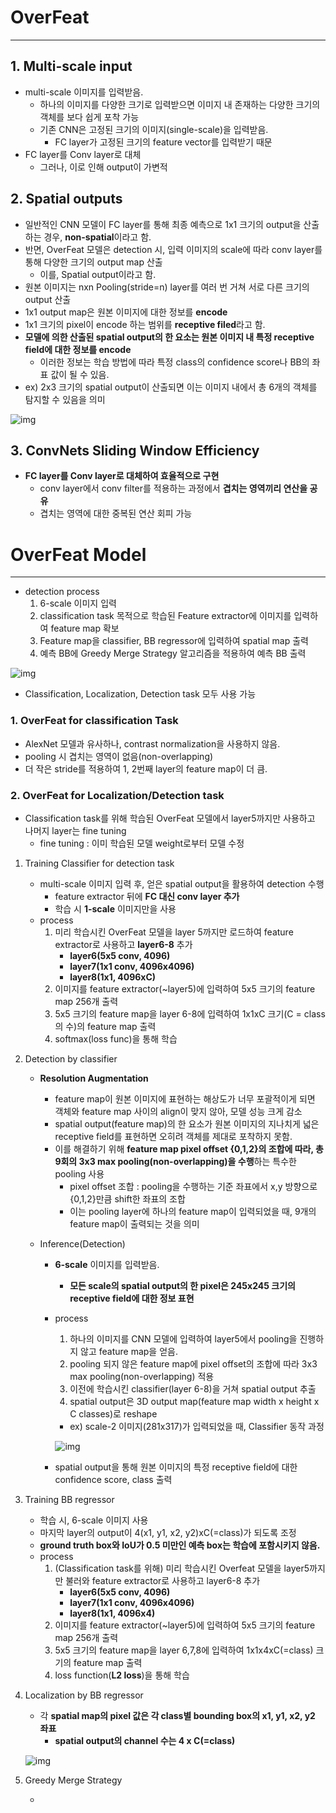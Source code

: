 # OverFeat

<hr>

## 1. Multi-scale input

- multi-scale 이미지를 입력받음.
  - 하나의 이미지를 다양한 크기로 입력받으면 이미지 내 존재하는 다양한 크기의 객체를 보다 쉽게 포착 가능
  - 기존 CNN은 고정된 크기의 이미지(single-scale)을 입력받음.
    - FC layer가 고정된 크기의 feature vector를 입력받기 때문
- FC layer를 Conv layer로 대체
  - 그러나, 이로 인해 output이 가변적

## 2. Spatial outputs

- 일반적인 CNN 모델이 FC layer를 통해 최종 예측으로 1x1 크기의 output을 산출하는 경우, **non-spatial**이라고 함.
- 반면, OverFeat 모델은 detection 시, 입력 이미지의 scale에 따라 conv layer를 통해 다양한 크기의 output map 산출
  - 이를, Spatial output이라고 함.
- 원본 이미지는 nxn Pooling(stride=n) layer를 여러 번 거쳐 서로 다른 크기의 output 산출 
- 1x1 output map은 원본 이미지에 대한 정보를 **encode**
- 1x1 크기의 pixel이 encode 하는 범위를 **receptive filed**라고 함.
- **모델에 의한 산출된 spatial output의 한 요소는 원본 이미지 내 특정 receptive field에 대한 정보를 encode**
  - 이러한 정보는 학습 방법에 따라 특정 class의 confidence score나 BB의 좌표 값이 될 수 있음.
-  ex) 2x3 크기의 spatial output이 산출되면 이는 이미지 내에서 총 6개의 객체를 탐지할 수 있음을 의미

![img](https://blog.kakaocdn.net/dn/r6OIR/btqOMpYVfDX/PEfmQKkEvIsiKwwcLzr801/img.jpg)

## 3. ConvNets Sliding Window Efficiency

- **FC layer를 Conv layer로 대체하여 효율적으로 구현**
  - conv layer에서 conv filter를 적용하는 과정에서 **겹치는 영역끼리 연산을 공유**
  - 겹치는 영역에 대한 중복된 연산 회피 가능



# OverFeat Model

<hr>

- detection process
  1. 6-scale 이미지 입력
  2. classification task 목적으로 학습된 Feature extractor에 이미지를 입력하여 feature map 확보
  3. Feature map을 classifier, BB regressor에 입력하여 spatial map 출력
  4. 예측 BB에 Greedy Merge Strategy 알고리즘을 적용하여 예측 BB 출력

![img](https://blog.kakaocdn.net/dn/mr4Lo/btqPe13oMhP/pK4EWkPsTbHELwJGcdMIT0/img.jpg)

- Classification, Localization, Detection task 모두 사용 가능



### 1. OverFeat for classification Task

- AlexNet 모델과 유사하나, contrast normalization을 사용하지 않음.
- pooling 시 겹치는 영역이 없음(non-overlapping)
- 더 작은 stride를 적용하여 1, 2번째 layer의 feature map이 더 큼.



### 2. OverFeat for Localization/Detection task

- Classification task를 위해 학습된 OverFeat 모델에서 layer5까지만 사용하고 나머지 layer는 fine tuning
  - fine tuning : 이미 학습된 모델 weight로부터 모델 수정

1. Training Classifier for detection task

   - multi-scale 이미지 입력 후, 얻은 spatial output을 활용하여 detection 수행
     - feature extractor 뒤에 **FC 대신 conv layer 추가**
     - 학습 시 **1-scale** 이미지만을 사용
   - process
     1. 미리 학습시킨 OverFeat 모델을 layer 5까지만 로드하여 feature extractor로 사용하고 **layer6-8** 추가
        - **layer6(5x5 conv, 4096)**
        - **layer7(1x1 conv, 4096x4096)**
        - **layer8(1x1, 4096xC)**
     2. 이미지를 feature extractor(~layer5)에 입력하여 5x5 크기의 feature map 256개 출력
     3. 5x5 크기의 feature map을 layer 6-8에 입력하여 1x1xC 크기(C = class의 수)의 feature map 출력
     4. softmax(loss func)을 통해 학습

2. Detection by classifier

   - **Resolution Augmentation**

     - feature map이 원본 이미지에 표현하는 해상도가 너무 포괄적이게 되면 객체와 feature map 사이의 align이 맞지 않아, 모델 성능 크게 감소
     - spatial output(feature map)의 한 요소가 원본 이미지의 지나치게 넓은 receptive field를 표현하면 오히려 객체를 제대로 포착하지 못함.
     - 이를 해결하기 위해 **feature map pixel offset {0,1,2}의 조합에 따라, 총 9회의 3x3 max pooling(non-overlapping)을 수행**하는 특수한 pooling 사용
       - pixel offset 조합 : pooling을 수행하는 기준 좌표에서 x,y 방향으로 {0,1,2}만큼 shift한 좌표의 조합
       - 이는 pooling layer에 하나의 feature map이 입력되었을 때, 9개의 feature map이 출력되는 것을 의미

   - Inference(Detection)

     - **6-scale** 이미지를 입력받음.

       -  **모든 scale의 spatial output의 한 pixel은 245x245 크기의 receptive field에 대한 정보 표현**

     - process

       1. 하나의 이미지를 CNN 모델에 입력하여 layer5에서 pooling을 진행하지 않고 feature map을 얻음.
       2. pooling 되지 않은 feature map에 pixel offset의 조합에 따라 3x3 max pooling(non-overlapping) 적용
       3. 이전에 학습시킨 classifier(layer 6-8)을 거쳐 spatial output 추출
       4. spatial output은 3D output map(feature map width x height x C classes)로 reshape

       - ex) scale-2 이미지(281x317)가 입력되었을 때, Classifier 동작 과정

       ![img](https://blog.kakaocdn.net/dn/lXzUL/btqPaUX93VH/kKeV8994jqb3NWyjSoymuk/img.png)

     - spatial output을 통해 원본 이미지의 특정 receptive field에 대한 confidence score, class 출력

3. Training BB regressor

   - 학습 시, 6-scale 이미지 사용
   - 마지막 layer의 output이 4(x1, y1, x2, y2)xC(=class)가 되도록 조정
   - **ground truth box와 IoU가 0.5 미만인 예측 box는 학습에 포함시키지 않음.**
   - process
     1. (Classification task를 위해) 미리 학습시킨 Overfeat 모델을 layer5까지만 불러와 feature extractor로 사용하고 layer6-8 추가
        - **layer6(5x5 conv, 4096)**
        - **layer7(1x1 conv, 4096x4096)**
        - **layer8(1x1, 4096x4)**
     2. 이미지를 feature extractor(~layer5)에 입력하여 5x5 크기의 feature map 256개 출력
     3. 5x5 크기의 feature map을 layer 6,7,8에 입력하여 1x1x4xC(=class) 크기의 feature map 출력
     4. loss function(**L2 loss**)을 통해 학습

4. Localization by BB regressor

   - 각 **spatial map의 pixel 값은 각 class별 bounding box의 x1, y1, x2, y2 좌표**
     - **spatial output의 channel 수는 4 x C(=class)**

   ![img](https://blog.kakaocdn.net/dn/bgZzxA/btqPaV3UpBl/XtJ1PQVmYSvtn5U0MZcWoK/img.jpg)

5. Greedy Merge Strategy

   - 